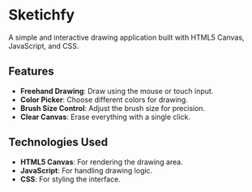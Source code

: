 # Sketichfy

A simple and interactive drawing application built with HTML5 Canvas, JavaScript, and CSS.

## Features

- **Freehand Drawing**: Draw using the mouse or touch input.  
- **Color Picker**: Choose different colors for drawing.  
- **Brush Size Control**: Adjust the brush size for precision.  
- **Clear Canvas**: Erase everything with a single click.   

## Technologies Used

- **HTML5 Canvas**: For rendering the drawing area.  
- **JavaScript**: For handling drawing logic.  
- **CSS**: For styling the interface.  


